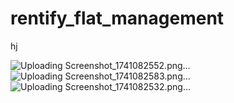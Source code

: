 # rentify_flat_management
hj

![Uploading Screenshot_1741082552.png…]()
![Uploading Screenshot_1741082583.png…]()
![Uploading Screenshot_1741082532.png…]()

